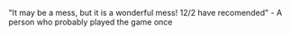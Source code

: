 "It may be a mess, but it is a wonderful mess! 12/2 have recomended" - A person who probably played the game once
